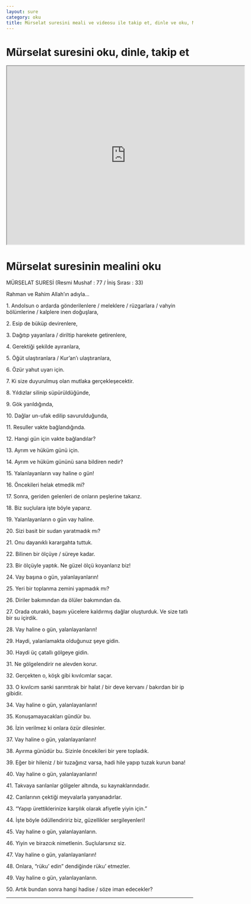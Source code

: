 ```yaml
---
layout: sure
category: oku
title: Mürselat suresini meali ve videosu ile takip et, dinle ve oku, Mürselat dinle, Mürselat meali.
---
```


<div class="container">
  <div class="row">
    <div class="col-lg-12">
      <h1>Mürselat suresini oku, dinle, takip et</h1>
      <div class="div-youtube-embed">
        <iframe width="640" height="480" src="https://www.youtube.com/embed/http://">frameborder="0" allowfullscreen></iframe>
      </div>
    </div>
  </div>

  <div class="row">
    <div class="col-lg-12">
      <h1>Mürselat suresinin mealini oku</h1>
      <div><p>MÜRSELAT SURESİ (Resmi Mushaf : 77 / İniş Sırası : 33)</p><p>Rahman ve Rahim Allah’ın adıyla…</p><p></p><p></p><p>1. Andolsun o ardarda gönderilenlere / meleklere / rüzgarlara / vahyin bölümlerine / kalplere inen doğuşlara,</p><p></p><p></p><p>2. Esip de büküp devirenlere,</p><p></p><p></p><p>3. Dağıtıp yayanlara / diriltip harekete getirenlere,</p><p></p><p></p><p>4. Gerektiği şekilde ayıranlara,</p><p></p><p></p><p>5. Öğüt ulaştıranlara / Kur’an’ı ulaştıranlara,</p><p></p><p></p><p>6. Özür yahut uyarı için.</p><p></p><p></p><p>7. Ki size duyurulmuş olan mutlaka gerçekleşecektir.</p><p></p><p></p><p>8. Yıldızlar silinip süpürüldüğünde,</p><p></p><p></p><p>9. Gök yarıldığında,</p><p></p><p></p><p>10. Dağlar un-ufak edilip savurulduğunda,</p><p></p><p></p><p>11. Resuller vakte bağlandığında.</p><p></p><p></p><p>12. Hangi gün için vakte bağlandılar?</p><p></p><p></p><p>13. Ayrım ve hüküm günü için.</p><p></p><p></p><p>14. Ayrım ve hüküm gününü sana bildiren nedir?</p><p></p><p></p><p>15. Yalanlayanların vay haline o gün!</p><p></p><p></p><p>16. Öncekileri helak etmedik mi?</p><p></p><p></p><p>17. Sonra, geriden gelenleri de onların peşlerine takarız.</p><p></p><p></p><p>18. Biz suçlulara işte böyle yaparız.</p><p></p><p></p><p>19. Yalanlayanların o gün vay haline.</p><p></p><p></p><p>20. Sizi basit bir sudan yaratmadık mı?</p><p></p><p></p><p>21. Onu dayanıklı karargahta tuttuk.</p><p></p><p></p><p>22. Bilinen bir ölçüye / süreye kadar.</p><p></p><p></p><p>23. Bir ölçüyle yaptık. Ne güzel ölçü koyanlarız biz!</p><p></p><p></p><p>24. Vay başına o gün, yalanlayanların!</p><p></p><p></p><p>25. Yeri bir toplanma zemini yapmadık mı?</p><p></p><p></p><p>26. Diriler bakımından da ölüler bakımından da.</p><p></p><p></p><p>27. Orada oturaklı, başını yücelere kaldırmış dağlar oluşturduk. Ve size tatlı bir su içirdik.</p><p></p><p></p><p>28. Vay haline o gün, yalanlayanların!</p><p></p><p></p><p>29. Haydi, yalanlamakta olduğunuz şeye gidin.</p><p></p><p></p><p>30. Haydi üç çatallı gölgeye gidin.</p><p></p><p></p><p>31. Ne gölgelendirir ne alevden korur.</p><p></p><p></p><p>32. Gerçekten o, köşk gibi kıvılcımlar saçar.</p><p></p><p></p><p>33. O kıvılcım sanki sarımtırak bir halat / bir deve kervanı / bakırdan bir ip gibidir.</p><p></p><p></p><p>34. Vay haline o gün, yalanlayanların!</p><p></p><p></p><p>35. Konuşamayacakları gündür bu.</p><p></p><p></p><p>36. İzin verilmez ki onlara özür dilesinler.</p><p></p><p></p><p>37. Vay haline o gün, yalanlayanların!</p><p></p><p></p><p>38. Ayırma günüdür bu. Sizinle öncekileri bir yere topladık.</p><p></p><p></p><p>39. Eğer bir hileniz / bir tuzağınız varsa, hadi hile yapıp tuzak kurun bana!</p><p></p><p></p><p>40. Vay haline o gün, yalanlayanların!</p><p></p><p></p><p>41. Takvaya sarılanlar gölgeler altında, su kaynaklarındadır.</p><p></p><p></p><p>42. Canlarının çektiği meyvalarla yanyanadırlar.</p><p></p><p></p><p>43. “Yapıp ürettiklerinize karşılık olarak afiyetle yiyin için.”</p><p></p><p></p><p>44. İşte böyle ödüllendiririz biz, güzellikler sergileyenleri!</p><p></p><p></p><p>45. Vay haline o gün, yalanlayanların.</p><p></p><p></p><p>46. Yiyin ve birazcık nimetlenin. Suçlularsınız siz.</p><p></p><p></p><p>47. Vay haline o gün, yalanlayanların!</p><p></p><p></p><p>48. Onlara, “rüku’ edin” dendiğinde rüku’ etmezler.</p><p></p><p></p><p>49. Vay haline o gün, yalanlayanların.</p><p></p><p></p><p>50. Artık bundan sonra hangi hadise / söze iman edecekler?</p><p></p><p></p><p></p><p></p></div>
    </div>
  </div>
</div>
<hr />